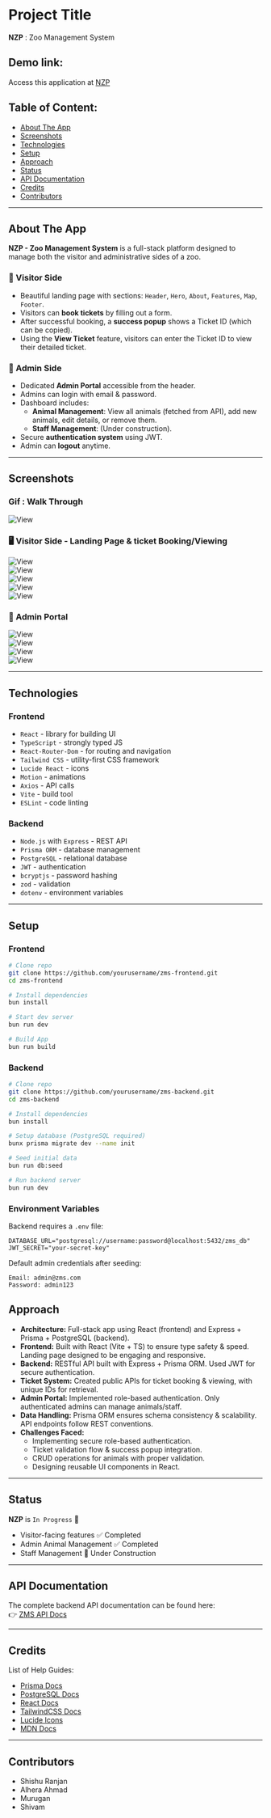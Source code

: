# Project Title
**NZP** : Zoo Management System

## Demo link:
Access this application at [NZP](https://zms.shishuranjan.online/)

## Table of Content:

- [About The App](#about-the-app)
- [Screenshots](#screenshots)
- [Technologies](#technologies)
- [Setup](#setup)
- [Approach](#approach)
- [Status](#status)
- [API Documentation](#api-documentation)
- [Credits](#credits)
- [Contributors](#contributors)

---

## About The App
**NZP - Zoo Management System** is a full-stack platform designed to manage both the visitor and administrative sides of a zoo.  

### 🐾 Visitor Side  
- Beautiful landing page with sections: `Header`, `Hero`, `About`, `Features`, `Map`, `Footer`.  
- Visitors can **book tickets** by filling out a form.  
- After successful booking, a **success popup** shows a Ticket ID (which can be copied).  
- Using the **View Ticket** feature, visitors can enter the Ticket ID to view their detailed ticket.  

### 🦁 Admin Side  
- Dedicated **Admin Portal** accessible from the header.  
- Admins can login with email & password.  
- Dashboard includes:  
  - **Animal Management**: View all animals (fetched from API), add new animals, edit details, or remove them.  
  - **Staff Management**: (Under construction).  
- Secure **authentication system** using JWT.  
- Admin can **logout** anytime.  

---

## Screenshots  

### Gif : Walk Through
![View](./zms-frontend/src/assets/screenshots/walkthrough_zms.gif)  


### 🖥️ Visitor Side - Landing Page & ticket Booking/Viewing 
![View](./zms-frontend/src/assets/screenshots/landing_page.png)  
![View](./zms-frontend/src/assets/screenshots/ticket_booking_page.png)  
![View](./zms-frontend/src/assets/screenshots/booking_success_pop.png)  
![View](./zms-frontend/src/assets/screenshots/view_ticket_page.png)  
![View](./zms-frontend/src/assets/screenshots/ticket_with_id.png)  


### 🔐 Admin Portal  
![View](./zms-frontend/src/assets/screenshots/Signin_page.png)  
![View](./zms-frontend/src/assets/screenshots/Admin_dashboard.png)  
![View](./zms-frontend/src/assets/screenshots/add_animal.png)  
![View](./zms-frontend/src/assets/screenshots/update_animal.png)  


---

## Technologies  

### Frontend  
- `React` - library for building UI  
- `TypeScript` - strongly typed JS  
- `React-Router-Dom` - for routing and navigation  
- `Tailwind CSS` - utility-first CSS framework  
- `Lucide React` - icons  
- `Motion` - animations  
- `Axios` - API calls  
- `Vite` - build tool  
- `ESLint` - code linting  

### Backend  
- `Node.js` with `Express` - REST API  
- `Prisma ORM` - database management  
- `PostgreSQL` - relational database  
- `JWT` - authentication  
- `bcryptjs` - password hashing  
- `zod` - validation  
- `dotenv` - environment variables  

---

## Setup  

### Frontend  
```bash
# Clone repo
git clone https://github.com/yourusername/zms-frontend.git
cd zms-frontend

# Install dependencies
bun install

# Start dev server
bun run dev

# Build App
bun run build
```
### Backend
```bash
# Clone repo
git clone https://github.com/yourusername/zms-backend.git
cd zms-backend

# Install dependencies
bun install

# Setup database (PostgreSQL required)
bunx prisma migrate dev --name init

# Seed initial data
bun run db:seed

# Run backend server
bun run dev
```

### Environment Variables  
Backend requires a `.env` file:  
```env
DATABASE_URL="postgresql://username:password@localhost:5432/zms_db"
JWT_SECRET="your-secret-key"
```

Default admin credentials after seeding:
```
Email: admin@zms.com  
Password: admin123  
```

## Approach  

- **Architecture:** Full-stack app using React (frontend) and Express + Prisma + PostgreSQL (backend).  
- **Frontend:** Built with React (Vite + TS) to ensure type safety & speed. Landing page designed to be engaging and responsive.  
- **Backend:** RESTful API built with Express + Prisma ORM. Used JWT for secure authentication.  
- **Ticket System:** Created public APIs for ticket booking & viewing, with unique IDs for retrieval.  
- **Admin Portal:** Implemented role-based authentication. Only authenticated admins can manage animals/staff.  
- **Data Handling:** Prisma ORM ensures schema consistency & scalability. API endpoints follow REST conventions.  
- **Challenges Faced:**  
  - Implementing secure role-based authentication.  
  - Ticket validation flow & success popup integration.  
  - CRUD operations for animals with proper validation.  
  - Designing reusable UI components in React.  

---

## Status  
**NZP** is `In Progress` 🚀  
- Visitor-facing features ✅ Completed  
- Admin Animal Management ✅ Completed  
- Staff Management 🚧 Under Construction  

---

## API Documentation
The complete backend API documentation can be found here:  
👉 [ZMS API Docs](./zms-backend/API_DOCUMENTATION.md)

---

## Credits  
List of Help Guides:  
- [Prisma Docs](https://www.prisma.io/docs)  
- [PostgreSQL Docs](https://www.postgresql.org/docs/)  
- [React Docs](https://react.dev/)  
- [TailwindCSS Docs](https://tailwindcss.com/)  
- [Lucide Icons](https://lucide.dev/)  
- [MDN Docs](https://developer.mozilla.org/en-US/)  

---

## Contributors
- Shishu Ranjan
- Alhera Ahmad
- Murugan
- Shivam
